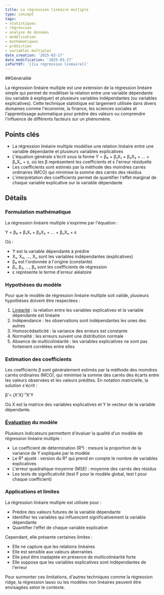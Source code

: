 ```yaml
---
title: La régression linéaire multiple
type: concept
tags:
- statistiques
- régression
- analyse de données
- modélisation
- mathématiques
- prédiction
- variables multiples
date_creation: '2025-03-17'
date_modification: '2025-03-17'
isPartOf: '[[La régression linéaire]]'
---
```

##Généralité

La régression linéaire multiple est une extension de la régression linéaire simple qui permet de modéliser la relation entre une variable dépendante (ou variable à expliquer) et plusieurs variables indépendantes (ou variables explicatives). Cette technique statistique est largement utilisée dans divers domaines comme l'économie, la finance, les sciences sociales et l'apprentissage automatique pour prédire des valeurs ou comprendre l'influence de différents facteurs sur un phénomène.

## Points clés

- La régression linéaire multiple modélise une relation linéaire entre une variable dépendante et plusieurs variables explicatives
- L'équation générale s'écrit sous la forme Y = β₀ + β₁X₁ + β₂X₂ + ... + βₙXₙ + ε, où les β représentent les coefficients et ε l'erreur résiduelle
- Les coefficients sont estimés par la méthode des moindres carrés ordinaires (MCO) qui minimise la somme des carrés des résidus
- L'interprétation des coefficients permet de quantifier l'effet marginal de chaque variable explicative sur la variable dépendante

## Détails

### Formulation mathématique

La régression linéaire multiple s'exprime par l'équation :

Y = β₀ + β₁X₁ + β₂X₂ + ... + βₙXₙ + ε

Où :
- Y est la variable dépendante à prédire
- X₁, X₂, ..., Xₙ sont les variables indépendantes (explicatives)
- β₀ est l'ordonnée à l'origine (constante)
- β₁, β₂, ..., βₙ sont les coefficients de régression
- ε représente le terme d'erreur aléatoire

### Hypothèses du modèle

Pour que le modèle de régression linéaire multiple soit valide, plusieurs hypothèses doivent être respectées :
1. [Linéarité](https://fr.wikipedia.org/wiki/Linéarité) : la relation entre les variables explicatives et la variable dépendante est linéaire
2. Indépendance : les observations sont indépendantes les unes des autres
3. Homoscédasticité : la variance des erreurs est constante
4. Normalité : les erreurs suivent une distribution normale
5. Absence de multicolinéarité : les variables explicatives ne sont pas fortement corrélées entre elles

### Estimation des coefficients

Les coefficients β sont généralement estimés par la méthode des moindres carrés ordinaires (MCO), qui minimise la somme des carrés des écarts entre les valeurs observées et les valeurs prédites. En notation matricielle, la solution s'écrit :

β̂ = (X'X)⁻¹X'Y

Où X est la matrice des variables explicatives et Y le vecteur de la variable dépendante.

### [Évaluation](https://fr.wikipedia.org/wiki/Évaluation) du modèle

Plusieurs indicateurs permettent d'évaluer la qualité d'un modèle de régression linéaire multiple :

- Le coefficient de détermination (R²) : mesure la proportion de la variance de Y expliquée par le modèle
- Le R² ajusté : version du R² qui prend en compte le nombre de variables explicatives
- L'erreur quadratique moyenne (MSE) : moyenne des carrés des résidus
- Les tests de significativité (test F pour le modèle global, test t pour chaque coefficient)

### Applications et limites

La régression linéaire multiple est utilisée pour :
- Prédire des valeurs futures de la variable dépendante
- Identifier les variables qui influencent significativement la variable dépendante
- Quantifier l'effet de chaque variable explicative

Cependant, elle présente certaines limites :
- Elle ne capture que les relations linéaires
- Elle est sensible aux valeurs aberrantes
- Elle peut être inadaptée en présence de multicolinéarité forte
- Elle suppose que les variables explicatives sont indépendantes de l'erreur

Pour surmonter ces limitations, d'autres techniques comme la régression ridge, la régression lasso ou les modèles non linéaires peuvent être envisagées selon le contexte.